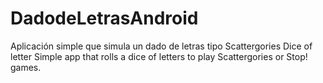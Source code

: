 # DadodeLetrasAndroid
Aplicación simple que simula un dado de letras tipo Scattergories
Dice of letter
Simple app that rolls a dice of letters to play Scattergories or Stop! games.
